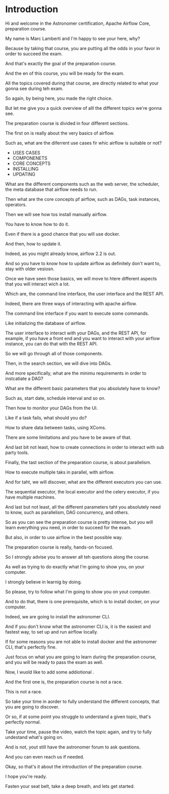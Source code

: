 # Introduction

Hi and welcome in the Astronomer certification, Apache Airflow Core, preparation course.

My name is Marc Lamberti and I'm happy to see your here, why?

Because by taking that course, you are putting all the odds in your favor in order to succeed the exam.

And that's exactly the goal of the preparation course.

And the en of this course, you will be ready for the exam.

All the topics covered during that course, are directly related to what your gonna see during teh exam.

So again, by being here, you made the right choice.

But let me give you a quick overview of alll the different topics we're gonna see.

The preparation course is divided in four different sections.

The first on is really about the very basics of airflow.

Such as, what are the diferrent use cases fir whic airflow is suitable or not?

- USES CASES
- COMPONENETS
- CORE CONCEPTS
- INSTALLING
- UPDATING

What are the different components such as the web server, the scheduler, the meta database that airflow needs to run.

Then what are the core concepts pf airflow, such as DAGs, task instances, operators.

Then we will see how tos install manually airflow.

You have to know how to do it.

Even if there is a good chance that you will use docker.

And then, how to update it.

Indeed, as you might already know, airflow 2.2 is out.

And so you have to know how to update airflow as definitely don't want to, stay with older vesiosn.

Once we have seen those basics, we will move to htere different aspects that you will interact wich a lot.

Which are, the command line interface, the user interface and the REST API.

Indeed, there are three ways of interacting with apache airflow.

The command line interface if you want to execute some commands.

Like initializing the database of airflow.

The user interface to interact with your DAGs, and the REST API, for example, if you have a front end and you want to interact with your airflow instance, you can do that with the REST API.

So we will go through all of those components.

Then, in the search section, we will dive into DAGs.

And more specifically, what are the minimu requirements in order to instcatiate a DAG?

What are the different basic parameters that you absolutely have to know?

Such as, start date, schedule interval and so on.

Then how to monitor your DAGs from the UI.

Like if a task fails, what should you do?

How to share data between tasks, using XComs.

There are some limitations and you have to be aware of that.

And last bit not least, how to create connections in order to interact with sub party tools.

Finally, the tast section of the preparation course, is about parallelism.

How to execute multiple taks in parallel, with airflow.

And for taht, we will discover, what are the different executors you can use.

The sequential executor, the local executor and the celery executor, if you have multiple machines.

And last but not least, all the different parameters taht you absolutely need to know, such as parallelism, DAG concurrency, and others.

So as you can see the preparation course is pretty intense, but you will learn everything you need, in order to succeed for the exam.

But also, in order to use airflow in the best possible way.

The preparation course is really, hands-on focused.

So I strongly advise you to answer all teh questions along the course.

As well as trying to do exactly what I'm going to show you, on your computer.

I strongly believe in learnig by doing.

So please, try to follow what I'm going to show you on yout computer.

And to do that, there is one prerequisite, which is to install docker, on your computer.

Indeed, we are going to install the astronomer CLI.

And if you don't know what the astronomer CLI is, it is the easiest and fastest way, to set up and run airflow locally.

If for some reasons you are not able to install docker and the astronomer CLI, that's perfectly fine.

Just focus on what you are going to learn during the preparation course, and you will be ready to pass the exam as well.

Now, I wuold like to add some addiotional .

And the first one is, the preparation course is not a race.

This is not a race.

So take your time in aorder to fully understand the different concepts, that you are going to discover.

Or so, if at some point you struggle to understand a given topic, that's perfectly normal.

Take your time, pause the video, watch the topic again, and try to fully undestand what's going on.

And is not, yout still have the astronomer forum to ask questions.

And you can even reach us if needed.

Okay, so that's it about the introduction of the preparation course.

I hope you're ready.

Fasten your seat belt, take a deep breath, and lets get started.


